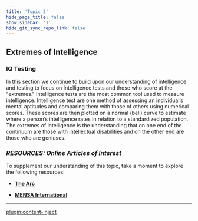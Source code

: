 ```yaml
---
title: 'Topic 2'
hide_page_title: false
show_sidebar: '1'
hide_git_sync_repo_link: false
---
```

## **Extremes of Intelligence**

### IQ Testing

In this section we continue to build upon our understanding of intelligence and testing to focus on Intelligence tests and those who score at the "extremes." Intelligence tests are the most common tool used to measure intelligence. Intelligence test are one method of assessing an individual’s mental aptitudes and comparing them with those of others using numerical scores. These scores are then plotted on a normal (bell) curve to estimate where a person’s intelligence rates in relation to a standardized population. The extremes of intelligence is the understanding that on one end of the continuum are those with intellectual disabilities and on the other end are those who are geniuses.

### *RESOURCES: Online Articles of Interest*

To supplement our understanding of this topic, take a moment to explore the following resources:

 - [**The Arc**](https://thearc.org/)

 - [**MENSA International**](https://www.mensa.org)

---

[plugin:content-inject](_activities)
